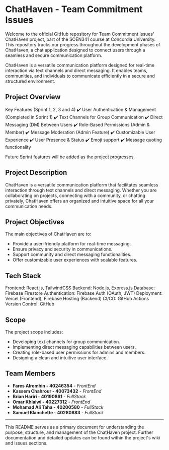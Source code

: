 # ChatHaven - Team Commitment Issues

Welcome to the official GitHub repository for Team Commitment Issues' ChatHaven project, part of the SOEN341 course at Concordia University. This repository tracks our progress throughout the development phases of ChatHaven, a chat application designed to connect users through a seamless and secure communication platform.

ChatHaven is a versatile communication platform designed for real-time interaction via text channels and direct messaging. It enables teams, communities, and individuals to communicate efficiently in a secure and structured environment.

## Project Overview

Key Features (Sprint 1, 2, 3 and 4)
✔️ User Authentication & Management (Completed in Sprint 1)
✔️ Text Channels for Group Communication
✔️ Direct Messaging (DM) Between Users
✔️ Role-Based Permissions (Admin & Member)
✔️ Message Moderation (Admin Feature)
✔️ Customizable User Experience
✔️ User Presence & Status
✔️ Emoji support
✔️ Message quoting functionality

Future Sprint features will be added as the project progresses.

## Project Description

ChatHaven is a versatile communication platform that facilitates seamless interaction through text channels and direct messaging. Whether you are collaborating on projects, connecting with a community, or chatting privately, ChatHaven offers an organized and intuitive space for all your communication needs.

## Project Objectives

The main objectives of ChatHaven are to:

- Provide a user-friendly platform for real-time messaging.
- Ensure privacy and security in communications.
- Support community and direct messaging functionalities.
- Offer customizable user experiences with scalable features.

## Tech Stack

Frontend: React.js, TailwindCSS
Backend: Node.js, Express.js
Database: Firebase Firestore
Authentication: Firebase Auth (OAuth, JWT)
Deployment: Vercel (Frontend), Firebase Hosting (Backend)
CI/CD: GitHub Actions
Version Control: GitHub

## Scope

The project scope includes:

- Developing text channels for group communication.
- Implementing direct messaging capabilities between users.
- Creating role-based user permissions for admins and members.
- Designing a clean and intuitive user interface.

## Team Members

- **Fares Alromhin - 40246354** - _FrontEnd_
- **Kassem Chahrour - 40073432** - _FrontEnd_
- **Brian Hariri - 40190861** - _FullStack_
- **Omar Khlaiwi - 40227312** - _FrontEnd_
- **Mohamad Ali Taha - 40200580** - _FullStack_
- **Samuel Blanchette - 40280883** - _FullStack_

---

This README serves as a primary document for understanding the purpose, structure, and management of the ChatHaven project. Further documentation and detailed updates can be found within the project's wiki and issues sections.
